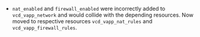 * `nat_enabled` and `firewall_enabled` were incorrectly added to `vcd_vapp_network` and would collide with the depending resources. 
Now moved to respective resources `vcd_vapp_nat_rules` and `vcd_vapp_firewall_rules`.
